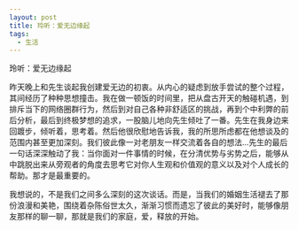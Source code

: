 ```yaml
---
layout: post
title: 玲听：爱无边缘起
tags:
  - 生活
---
```


玲听：爱无边缘起

昨天晚上和先生谈起我创建爱无边的初衷。从内心的疑虑到放手尝试的整个过程，其间经历了种种思想撞击。我在做一顿饭的时间里，把从盘古开天的触碰机遇，到排斥当下的网络圈群行为，然后到对自己各种非舒适区的挑战，再到个中利弊的前后分析，最后到终极梦想的追求，一股脑儿地向先生倾吐了一番。先生在我身边来回踱步，倾听着，思考着。然后他很欣慰地告诉我，我的所思所虑都在他想谈及的范围内甚至更加深刻。我们彼此像一对老朋友一样交流着各自的想法...先生的最后一句话深深触动了我：当你面对一件事情的时候，在分清优势与劣势之后，能够从中跳脱出来从旁观者的角度去思考它对你人生观和价值观的意义以及对个人成长的帮助。那才是最重要的。

我想说的，不是我们之间多么深刻的这次谈话。而是，当我们的婚姻生活褪去了那份浪漫和美艳，围绕着杂陈俗世太久，渐渐习惯而遗忘了彼此的美好时，能够像朋友那样的聊一聊，那就是我们的家庭，爱，释放的开始。
